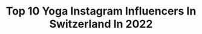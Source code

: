 ---
title: Top 10 Yoga Instagram Influencers In Switzerland In 2022
description: >-
  Find top yoga Instagram influencers in Switzerland in 2022. Most popular hashtags: #switzerland #myswitzerland #yogateacher #nature.
platform: Instagram
hits: 77
text_top: Discover the most popular Instagram profiles on inBeat.
text_bottom: Our platform holds 77 Instagram influencers like this in Switzerland for you to collaborate.
profiles:
  - username: "aniahimsa"
    fullname: >-
      Anina | vegan + eco lifestyle
    bio: >-
      🌿 gesund, bewusst & nachhaltig leben 🇨🇭-mountains, vegan food, running & yoga 💚 fair fashion, less waste 🎧 @chappedlipspodcast 🖋️ Mein Blog:
    location: "Switzerland"
    followers: 87831
    engagement: 242
    commentsToLikes: 0.045187
    id: ck0vyo0mf4y1v0i19m1bn9fbo
    verified: false
    hashtags: "#bewusstleben, #myswitzerland, #gooutside, #herbstfarben"
  - username: "geraldine.antoinette"
    fullname: >-
      Geraldine Antoinette Yoga ૐ
    bio: >-
      • MLaw UZH⚖ • yoga teacher RYT200🕊@indigofitness @bodyartzuerich @lola___studio @_.allout._ • @athleticflow.ch instructor 🤸🏻‍♀️ • vegan🏃🏻‍♀️🏄🏻‍♀️🌱
    location: "Switzerland"
    followers: 10058
    engagement: 918
    commentsToLikes: 0.143982
    id: ck5zoznc1rp4w0i14wjljzi0q
    verified: false
    hashtags: "#naturebaby, #yogacommunity, #peace, #thankful"
  - username: "_tamayoga"
    fullname: >-
      Tam 🤸🏼‍♀️
    bio: >-
      📍GENEVA Yoga Teacher 🧘🏼‍♀️ @vayumudra 15% off code tamayoga15 @freskincare 25% off code TAMAYOGA
    location: "Switzerland"
    followers: 11258
    engagement: 449
    commentsToLikes: 0.154614
    id: ck9wewvnmm7gp0j78g4k2bokx
    verified: false
    hashtags: "#nuudcare, #deorev, #alotofshapes, #nuud"
  - username: "linda_eden"
    fullname: >-
      Linda Eden 🧘🏽‍♀️
    bio: >-
      Learning, living, teaching Yoga ॐ 🇵🇪 📍Currently: Bern 🇨🇭 f r e e s p i r i t ♡ freckled face ♡ t r a v e l e r🌿
    location: "Switzerland"
    followers: 3638
    engagement: 1149
    commentsToLikes: 0.081019
    id: ck6tyyjik6ljk0j717d056aoj
    verified: false
    hashtags: "#mudras, #spirituality, #yoga, #yogateacher"
  - username: "malerindeskosmos"
    fullname: >-
      Valentine Eva Donia (she/her)
    bio: >-
      KOSMOS YOGA 🔮 yoga practitioner & teacher: group, corporate and private classes + mentoring 🌿 vegan & social justice advocate 💌 DM to work together
    location: "Switzerland"
    followers: 2425
    engagement: 864
    commentsToLikes: 0.062820
    id: ck5q8e1ui5pu80i11o7w4k63s
    verified: false
    hashtags: "#slowliving, #slowlife, #yogateacher, #yogastudent"
  - username: "clemeyoga"
    fullname: >-
      Clementine Evrard
    bio: >-
      🇫🇷 l French yogi and 200h yoga teacher 💫 l Mindset coach 📍 l Bern, Switzerland
    location: "Switzerland"
    followers: 34649
    engagement: 158
    commentsToLikes: 0.090615
    id: ck0w16bw9hrm40i19sxxdse3v
    verified: false
    hashtags: "#halloweenhuntforbliss, #apathtoinnerpeace, #symphonyofselflove, #fallinalignment"
  - username: "naturellymichaela"
    fullname: >-
      Michaela | Hiking & Yoga 🇨🇭
    bio: >-
      🌞 Positive Vibes 🌿 Nature lover #mountaingirl 🙏🏻 Sustainability 🧘🏼‍♀️ Hiking & Yoga 📍 Switzerland 🇨🇭 More travel ideas on my blog:
    location: "Switzerland"
    followers: 14397
    engagement: 1068
    commentsToLikes: 0.096536
    id: ck5q428yenfmb0i11boehhrcy
    verified: false
    hashtags: "#unescoworldheritage, #sustainabletravel, #remotevacations, #schweiz"
  - username: "vamospraonde"
    fullname: >-
      by Quel Furtado
    bio: >-
      ⊹ Nature & charming hotels lover ⊹ Sharing my travels, adventures, and daily life ⊹ Practice yoga with me @yogabyquel
    location: "Switzerland"
    followers: 406470
    engagement: 152
    commentsToLikes: 0.016049
    id: ck15pusejzqd20i19h4j2dztu
    verified: false
    hashtags: "#travelling, #oeschinensee, #europetravel, #kandersteg"
  - username: "luviyo"
    fullname: >-
      L U V I Y O
    bio: >-
      🧘‍♀️ Premium 𝗔𝗹𝗹-𝗜𝗻-𝗢𝗻𝗲 Yoga Mats #luviyo 🌿 Eco-Friendly, Natural Rubber, Non Slip 📦 We ship EU - Wide 🐘❤️ 𝕎𝕖 𝕕𝕠𝕟𝕒𝕥𝕖 𝟙𝟘% 𝕥𝕠 @sheldricktrust 🐘
    location: "Switzerland"
    followers: 42560
    engagement: 122
    commentsToLikes: 0.025960
    id: ck8tc4pi9ya0t0j7897zq68re
    verified: false
    hashtags: "#luviyoyogaclass, #jacquinoelyogaclass, #luviyo, #selfconfidence"
  - username: "jea.ruh"
    fullname: >-
      Jeannette Ruh | Foodfotografie
    bio: >-
      Foodfotografie & Foodstyling | based in Zurich Kochbuch Autorin ‚Basenüberschüssig Kochen‘ #plantbased #ebvrecovery Yoga RYT 500h
    location: "Switzerland"
    followers: 26484
    engagement: 142
    commentsToLikes: 0.049233
    id: ck5hk9z6ni1tm0i11pl6v05aa
    verified: false
    hashtags: "#coronatime, #healingfoods, #strength, #healthy"
---